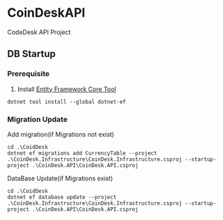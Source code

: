 # CoinDeskAPI
CodeDesk API Project 


## DB Startup

### Prerequisite
1. Install [Entity Framework Core Tool]("https://learn.microsoft.com/zh-tw/ef/core/cli/dotnet#installing-the-tools")
```
dotnet tool install --global dotnet-ef
```

### Migration Update
Add migration(if Migrations not exist)
```
cd .\CoidDesk
dotnet ef migrations add CurrencyTable --project .\CoinDesk.Infrastructure\CoinDesk.Infrastructure.csproj --startup-project .\CoinDesk.API\CoinDesk.API.csproj
```

DataBase Update(if Migrations exist)
```
cd .\CoidDesk
dotnet ef database update --project .\CoinDesk.Infrastructure\CoinDesk.Infrastructure.csproj --startup-project .\CoinDesk.API\CoinDesk.API.csproj
```
